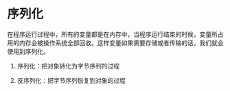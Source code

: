 # 序列化

在程序运行过程中，所有的变量都是在内存中，当程序运行结束的时候，变量所占用的内存会被操作系统全部回收。这样变量如果需要存储或者传输的话，我们就会使用到序列化。

1. 序列化：把对象转化为字节序列的过程

2. 反序列化：把字节序列恢复到对象的过程